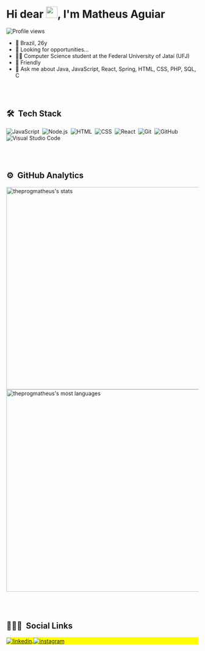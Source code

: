 <h1>Hi dear <img src="https://c.tenor.com/Wx9IEmZZXSoAAAAi/hi.gif" height="30px">, I'm Matheus Aguiar</h1>

<img src="https://komarev.com/ghpvc/?username=theprogmatheus&color=blue" alt="Profile views">

- 📍 Brazil, 26y
- 🔭 Looking for opportunities...
- 🧑‍🎓 Computer Science student at the Federal University of Jataí (UFJ)
- 🤝 Friendly
- 💬 Ask me about Java, JavaScript, React, Spring, HTML, CSS, PHP, SQL, C


<br><br>

## 🛠 &nbsp;Tech Stack

![JavaScript](https://img.shields.io/badge/-JavaScript-05122A?style=flat&logo=javascript)&nbsp;
![Node.js](https://img.shields.io/badge/-Node.js-05122A?style=flat&logo=node.js)&nbsp;
![HTML](https://img.shields.io/badge/-HTML-05122A?style=flat&logo=HTML5)&nbsp;
![CSS](https://img.shields.io/badge/-CSS-05122A?style=flat&logo=CSS3&logoColor=1572B6)&nbsp;
![React](https://img.shields.io/badge/-React-05122A?style=flat&logo=react)&nbsp;
![Git](https://img.shields.io/badge/-Git-05122A?style=flat&logo=git)&nbsp;
![GitHub](https://img.shields.io/badge/-GitHub-05122A?style=flat&logo=github)&nbsp;
![Visual Studio Code](https://img.shields.io/badge/-Visual%20Studio%20Code-05122A?style=flat&logo=visual-studio-code&logoColor=007ACC)&nbsp;

<br><br>

## ⚙️ &nbsp;GitHub Analytics

<p align="left">
<img width="530em" src="https://github-readme-stats.vercel.app/api?username=theprogmatheus&show_icons=true&theme=vision-friendly-dark" alt="theprogmatheus's stats"/>
<img width="530em" src="https://github-readme-stats.vercel.app/api/top-langs/?username=theprogmatheus&layout=compact&theme=vision-friendly-dark" alt="theprogmatheus's most languages"/>
</p>

<br><br>

## 👨🏽‍🦲 &nbsp;Social Links

<p align="left" style="background:yellow">
<a href="https://linkedin.com/in/theprogmatheus" target="_blank">
  <img align="center" src="https://img.shields.io/badge/-theprogmatheus-05122A?style=flat&logo=linkedin" alt="linkedin"/>
</a>
<a href="https://instagram.com/theprogmatheus" target="_blank">
 <img align="center" src="https://img.shields.io/badge/-teteuzin.aguiar-05122A?style=flat&logo=instagram" alt="instagram"/>
</a>
</p>

